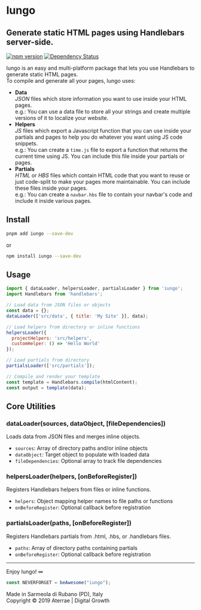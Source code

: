 # Iungo
## Generate static HTML pages using Handlebars server-side.

[![npm version](https://badge.fury.io/js/iungo.svg)](https://badge.fury.io/js/iungo)
[![Dependency Status](https://david-dm.org/aterrae/iungo.svg)](https://david-dm.org/aterrae/iungo)

Iungo is an easy and multi-platform package that lets you use Handlebars to generate static HTML pages.<br/>
To compile and generate all your pages, Iungo uses:
- **Data**<br/>
*JSON* files which store information you want to use inside your HTML pages.<br/>
e.g.: You can use a data file to store all your strings and create multiple versions of it to localize your website.
- **Helpers**<br/>
*JS* files which export a Javascript function that you can use inside your partials and pages to help you do whatever you want using JS code snippets.<br/>
e.g.: You can create a `time.js` file to export a function that returns the current time using JS. You can include this file inside your partials or pages.
- **Partials**<br/>
*HTML* or *HBS* files which contain HTML code that you want to reuse or just code-split to make your pages more maintainable. You can include these files inside your pages.<br/>
e.g.: You can create a `navbar.hbs` file to contain your navbar's code and include it inside various pages.

## Install
```bash
pnpm add iungo --save-dev
```
or
```bash
npm install iungo --save-dev
```

## Usage

```js
import { dataLoader, helpersLoader, partialsLoader } from 'iungo';
import Handlebars from 'handlebars';

// Load data from JSON files or objects
const data = {};
dataLoader(['src/data', { title: 'My Site' }], data);

// Load helpers from directory or inline functions
helpersLoader({
  projectHelpers: 'src/helpers',
  customHelper: () => 'Hello World'
});

// Load partials from directory
partialsLoader(['src/partials']);

// Compile and render your template
const template = Handlebars.compile(htmlContent);
const output = template(data);
```

## Core Utilities

### dataLoader(sources, dataObject, [fileDependencies])
Loads data from JSON files and merges inline objects.
- `sources`: Array of directory paths and/or inline objects
- `dataObject`: Target object to populate with loaded data
- `fileDependencies`: Optional array to track file dependencies

### helpersLoader(helpers, [onBeforeRegister])
Registers Handlebars helpers from files or inline functions.
- `helpers`: Object mapping helper names to file paths or functions
- `onBeforeRegister`: Optional callback before registration

### partialsLoader(paths, [onBeforeRegister])
Registers Handlebars partials from .html, .hbs, or .handlebars files.
- `paths`: Array of directory paths containing partials
- `onBeforeRegister`: Optional callback before registration

---

Enjoy Iungo! ∞
```js
const NEVERFORGET = beAwesome("iungo");
```
Made in Sarmeola di Rubano (PD), Italy<br/>
Copyright © 2019 Aterrae | Digital Growth
